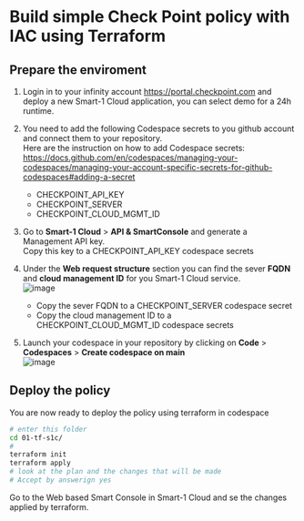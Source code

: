 # Build simple Check Point policy with IAC using Terraform  

## Prepare the enviroment

1. Login in to your infinity account https://portal.checkpoint.com and deploy a new Smart-1 Cloud application, you can select demo for a 24h runtime.

2. You need to add the following Codespace secrets to you github account and connect them to your repository.
   <br>Here are the instruction on how to add Codespace secrets: https://docs.github.com/en/codespaces/managing-your-codespaces/managing-your-account-specific-secrets-for-github-codespaces#adding-a-secret
   * CHECKPOINT_API_KEY 
   * CHECKPOINT_SERVER
   * CHECKPOINT_CLOUD_MGMT_ID


3. Go to **Smart-1 Cloud** > **API & SmartConsole** and generate a Management API key. 
<br> Copy this key to a CHECKPOINT_API_KEY codespace secrets

4. Under the **Web request structure** section you can find the sever **FQDN** and **cloud management ID** for you Smart-1 Cloud service.
   <br>![image](https://github.com/jimoq/chkp-api-playground/assets/44175368/a7b810f9-9dc9-4bb5-8849-a6562307285f)
   * Copy the sever FQDN to a CHECKPOINT_SERVER codespace secret
   * Copy the cloud management ID to a CHECKPOINT_CLOUD_MGMT_ID codespace secrets


6. Launch your codespace in your repository by clicking on **Code** > **Codespaces** > **Create codespace on main**
   <br>![image](https://github.com/jimoq/chkp-api-playground/assets/44175368/38e3aa1b-1a68-493b-b380-467d9b2172cc)


## Deploy the policy
You are now ready to deploy the policy using terraform in codespace
```bash
# enter this folder
cd 01-tf-s1c/
#
terraform init
terraform apply
# look at the plan and the changes that will be made
# Accept by answerign yes

```

Go to the Web based Smart Console in Smart-1 Cloud and se the changes applied by terraform.
